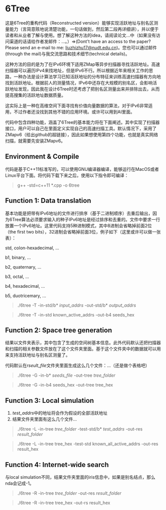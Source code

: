6Tree
=====

这是6Tree的重构代码（Reconstructed version）能够实现活跃地址与别名区测量能力（言简意赅地说清楚功能，一句话做到，然后第二段再详细讲），并以便于读者和从业者了解与使用。想了解这种方法的idea，请阅读论文...中（如果没有访问渠道的话请给作者发邮件：...。）=>(Dont't have an access to the paper? Please send an e-mail to me: liuzhizhu17@nudt.edu.cn)。您也可以通过邮件(through the mail)与我交流思路和技术细节(technical details)。

这种方法的目的是为了在IPv6环境下适用ZMap等异步扫描器寻找活跃地址。高速扫描器可以遍历IPv4来找地址，但是IPv6不行。所以根据近年来相关工作的思路，一种办法是设计算法学习已知活跃地址的分布特征来训练高速扫描器有方向地找到活跃地址。根据前人的测量情况，IPv6中还存在大规模的别名区，会影响活跃地址发现，因此我在设计6Tree时还考虑了把别名区测量出来并排除出去，从而提高搜集的活跃地址数据质量。

这实际上是一种在高维空间下面寻找有价值向量数据的算法，对于IPv6非常适用，不过作者还没找到其他不错的应用环境。或许可以用到AI里面。

代码中包含四种功能，涵盖了6Tree的基本能力将在下面阐述。其中实现了扫描器接口，用户可以自己在里面定义实现自己的高速扫描工具。默认情况下，采用了ZMapv6（给出github的超链接），因此如果想使用第四个功能，也就是真实网络扫描，就需要先安装ZMapv6。

Environment & Compile
---------------------

代码是基于C++11标准写的，可以使用GNU编译器编译，能够运行在MacOS或者Linux平台下面。将代码下载下来之后，使用以下指令即可编译：

> g++ -std=c++11 *.cpp -o 6tree

Function 1: Data translation
----------------------------

基本功能是把带有IPv6地址的文件进行排序（基于二进制顺序）去重后输出，因为6Tree算法必须要求输入的种子IPv6地址是经过排序和去重的。文件中要求一行放置一个IPv6地址。这里代码支持5种进制模式，其中8进制会省略掉前面2位（the first two bits），32进制会省略掉前面3位，例子如下（这里或许可以做一张表）：

 std, colon-hexadecimal, ...

 b1, binary, ...

 b2, quaternary, ...

 b3, octal, ...

 b4, hexadecimal, ...

 b5, duotricemary, ...

> ./6tree -T -in-std/b* *input_addrs* -out-std/b* *output_addrs*

> ./6tree -T -in-std known_active_addrs -out-b4 seeds_hex

Function 2: Space tree generation
---------------------------------

结果以文件夹表示，其中包含了生成的空间树基本信息。此外代码默认还把扫描器和扫描的相关参数文件放在了这个文件夹里面。基于这个文件夹中的数据就可以用来支持活跃地址与别名区测量了。

代码默认在*rseult_file*文件夹里面生成这么几个文件：...（还是做个表格吧）

> ./6tree -G -in-b* *seeds_file* -out-tree *tree_folder*

> ./6tree -G -in-b4 seeds_hex -out-tree tree_hex
                

Function 3: Local simulation
----------------------------

1. *test_addrs*中的地址将会作为假设的全部活跃地址
2. 结果文件夹里面有这么几个文件...

> ./6tree -L -in-tree *tree_folder* -test-std/b* *test_addrs* -out-res *result_folder*

> ./6tree -L -in-tree tree_hex -test-std known_all_active_addrs -out-res result_hex

Function 4: Internet-wide search
--------------------------------

与local simulation不同，结果文件夹里面的iris信息中，如果是别名结点，那么nda会记成-1。

> ./6tree -R -in-tree *tree_folder* -out-res *result_folder*

> ./6tree -R -in-tree tree_hex -out-rs result_hex